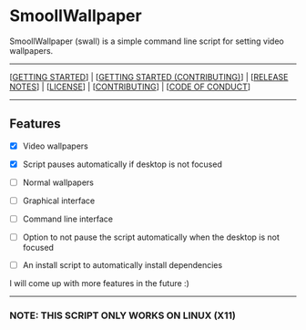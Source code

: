 # SmoollWallpaper

SmoollWallpaper (swall) is a simple command line script for setting video wallpapers.

------------------------------------------------------------------------

[[GETTING STARTED]("https://www.github/reallySmooll/smoollwallpaper/wiki/Getting-Started")] | [[GETTING STARTED (CONTRIBUTING)]("https://www.github.com/reallySmool/smoollwallpaper/wiki/Getting-Started-(Contributing)")] | [[RELEASE NOTES]("https://www.github.com/reallySmooll/smoollwallpaper/RELEASE_NOTES.md")] | [[LICENSE]("https://www.github.com/really/smoollwallpaper/LICENSE")] | [[CONTRIBUTING]("https://www.github.com/reallySmooll/smoollwallpaper/CONTRIBUTING.md")] | [[CODE OF CONDUCT]("https://www.github.com/reallySmooll/smoollwallpaper/CODE_OF_CONDUCT.md")]

------------------------------------------------------------------------

## Features

- [x] Video wallpapers

- [x] Script pauses automatically if desktop is not focused

- [ ] Normal wallpapers

- [ ] Graphical interface

- [ ] Command line interface

- [ ] Option to not pause the script automatically when the desktop is not focused

- [ ] An install script to automatically install dependencies

I will come up with more features in the future :)

------------------------------------------------------------------------

### NOTE: THIS SCRIPT ONLY WORKS ON LINUX (X11)
